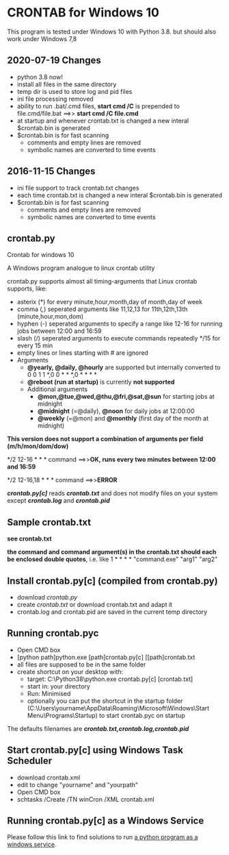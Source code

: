 # CRONTAB for Windows 10

This program is tested under Windows 10 with Python 3.8. but should also work under Windows 7,8

## 2020-07-19 Changes
* python 3.8 now!
* install all files in the same directory
* temp dir is used to store log and pid files
* ini file processing removed
* ability to run .bat/.cmd files, **start cmd /C** is prepended to file.cmd/file.bat ==>> **start cmd /C file.cmd**
* at startup and whenever crontab.txt is changed a new interal $crontab.bin is generated
* $crontab.bin is for fast scanning
  * comments and empty lines are removed
  * symbolic names are converted to time events

## 2016-11-15 Changes
* ini file support to track crontab.txt changes
* each time crontab.txt is changed a new interal $crontab.bin is generated
* $crontab.bin is for fast scanning
  * comments and empty lines are removed
  * symbolic names are converted to time events

## crontab.py
Crontab for windows 10

A Windows program analogue to linux crontab utility

crontab.py supports almost all timing-arguments that Linux crontab supports, like:
* asterix (\*) for every minute,hour,month,day of month,day of week
* comma (,) seperated arguments like 11,12,13 for 11th,12th,13th (minute,hour,mon,dom)
* hyphen (-) seperated arguments to specify a range like 12-16 for running jobs between 12:00 and 16:59
* slash (/) seperated arguments to execute commands repeatedly \*/15 for every 15 min
* empty lines or lines starting with # are ignored
* Arguments
  * **@yearly, @daily, @hourly** are supported but internally converted to 0 0 1 1 *,0 0 * * *,0 * * * *
  * **@reboot (run at startup)** is currently **not supported**
  * Additional arguments
    * **@mon,@tue,@wed,@thu,@fri,@sat,@sun** for starting jobs at midnight
    * **@midnight** (=@daily), **@noon** for daily jobs at 12:00:00
    * **@weekly** (=@mon) and **@monthly** (first day of the month at midnight)
  
**This version does not support a combination of arguments per field (m/h/mon/dom/dow)**

\*/2 12-16 * * * command ==>>**OK, runs every two minutes between 12:00 and 16:59**

\*/2 12-16,18 * * * command ==>>**ERROR**
  
***crontab.py[c]*** reads ***crontab.txt*** and does not modify files on your system except ***crontab.log*** and ***crontab.pid***

## Sample crontab.txt

**see crontab.txt**

**the command and command argument(s) in the crontab.txt should each be enclosed double quotes**, i.e. like 1 * * * * "command.exe" "arg1" "arg2"

## Install crontab.py[c] (compiled from crontab.py)

* download *crontab.py*
* create *crontab.txt* or download crontab.txt and adapt it
* crontab.log and crontab.pid are saved in the current temp directory

## Running crontab.pyc

* Open CMD box
* [python path]python.exe [path]crontab.py[c] [[path]crontab.txt
* all files are supposed to be in the same folder
* create shortcut on your desktop with: 
  * target: C:\Python38\python.exe crontab.py[c] [crontab.txt]
  * start in: your directory
  * Run: Minimised
  * optionally you can put the shortcut in the startup folder (C:\Users\yourname\AppData\Roaming\Microsoft\Windows\Start Menu\Programs\Startup) to start crontab.pyc on startup

The defaults filenames are ***crontab.txt,crontab.log,crontab.pid***

## Start crontab.py[c] using Windows Task Scheduler

* download crontab.xml
* edit to change "yourname" and "yourpath"
* Open CMD box
* schtasks /Create /TN winCron /XML crontab.xml

## Running crontab.py[c] as a Windows Service

Please follow this link to find solutions to run [a python program as a windows service](https://www.google.com/search?hl=&q=run+python+as+a+windows+service&gws_rd=cr&ei=zHglWOX6C4KQaL2dkOgB).

